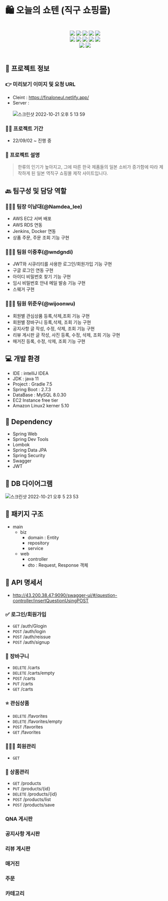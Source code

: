 # 🛍 오늘의 쇼텐 (직구 쇼핑몰)

<br>
<div align="center">
    <img src="https://img.shields.io/badge/IntelliJ IDEA-000000?style=for-the-badge&logo=IntelliJ IDEA&logoColor=white"/>
    <img src="https://img.shields.io/badge/Spring-6DB33F?style=for-the-badge&logo=Spring&logoColor=white"/>
    <img src="https://img.shields.io/badge/spring boot-6DB33F?style=for-the-badge&logo=spring boot&logoColor=white"/>
    <img src="https://img.shields.io/badge/spring security-6DB33F?style=for-the-badge&logo=spring security&logoColor=white"/>
    <img src="https://img.shields.io/badge/Swagger-85EA2D?style=for-the-badge&logo=Swagger&logoColor=white"/>
</div>
<div align="center">
    <img src="https://img.shields.io/badge/MySQL-4479A1?style=for-the-badge&logo=MySQL&logoColor=white"/>
    <img src="https://img.shields.io/badge/react-61DAFB?style=for-the-badge&logo=react&logoColor=black"/>
    <img src="https://img.shields.io/badge/html-E34F26?style=for-the-badge&logo=html5&logoColor=white"/>
    <img src="https://img.shields.io/badge/css-1572B6?style=for-the-badge&logo=css3&logoColor=white"/>
    <img src="https://img.shields.io/badge/bootstrap-7952B3?style=for-the-badge&logo=bootstrap&logoColor=white"/>
</div>
<div align="center">
    <img src="https://img.shields.io/badge/github-181717?style=for-the-badge&logo=github&logoColor=white"/>
    <img src="https://img.shields.io/badge/aws-232F3E?style=for-the-badge&logo=aws&logoColor=white"/>
</div> 

<br>



## 💁 프로젝트 정보

### 👉 미리보기 이미지 및 요청 URL  
- Cleint : https://finaloneul.netlify.app/
- Server : 
<br><br>
![스크린샷 2022-10-21 오후 5 13 59](https://user-images.githubusercontent.com/57162810/197147285-04d0e8d4-715e-4237-bc98-1e3536765237.png)

### 🏋️‍♀️ 프로젝트 기간
- 22/09/02 ~ 진행 중
### 💬 프로젝트 설명
> 한류의 인기가 높아지고, 그에 따른 한국 제품들의 일본 소비가 증가함에 따라 제작하게 된 일본 역직구 쇼핑몰 제작 사이트입니다.


## 🔙 팀구성 및 담당 역할
### 🧑🏻‍💻 팀장 이남대(@Namdea_lee)
- AWS EC2 서버 배포
- AWS RDS 연동
- Jenkins, Docker 연동
- 상품 주문, 주문 조회 기능 구현
### 🧑🏻‍💻 팀원 이중후(@wndgndi)
- JWT와 시큐리티를 사용한 로그인/회원가입 기능 구현
- 구글 로그인 연동 구현
- 아이디 비밀번호 찾기 기능 구현
- 임시 비밀번호 안내 메일 발송 기능 구현
- 스웨거 구현
### 👩🏻‍💻 팀원 위준우(@wijoonwu)
- 회원별 관심상품 등록,삭제,조회 기능 구현
- 회원별 장바구니 등록,삭제, 조회 기능 구현
- 공지사항 글 작성, 수정, 삭제, 조회 기능 구현 
- 리뷰 게시판 글 작성, 사진 등록, 수정, 삭제, 조회 기능 구현
- 매거진 등록, 수정, 삭제, 조회 기능 구현

## 💻 개발 환경
- IDE : intelliJ IDEA
- JDK : java 11
- Project : Gradle 7.5
- Spring Boot : 2.7.3
- DataBase : MySQL 8.0.30
- EC2 Instance free tier
- Amazon Linux2 kerner 5.10

## 🌱 Dependency
- Spring Web
- Spring Dev Tools
- Lombok
- Spring Data JPA
- Spring Security
- Swagger
- JWT


## 💾 DB 다이어그램
![스크린샷 2022-10-21 오후 5 23 53](https://user-images.githubusercontent.com/57162810/197149208-05de2f25-fcc4-4d45-8a17-fc9844e215a1.png)

## 🕋 패키지 구조 
- main
    - biz
        - domain : Entity
        - repository
        - service
    - web
        - controller
        - dto : Request, Response 객체

## 📡 API 명세서
- http://43.200.38.47:9090/swagger-ui/#/question-controller/insertQuestionUsingPOST
### ✅ 로그인/회원가입
- `GET` /auth/Glogin
- `POST` /auth/login
- `POST`  /auth/reissue
- `POST` /auth/signup
### 🧺 장바구니
- `DELETE` /carts
- `DELETE` /carts/empty
- `POST` /carts
- `PUT` /carts
- `GET` /carts
### ⭐️ 관심상품
- `DELETE` /favorites
- `DELETE` /favorites/empty
- `POST` /favorites
- `GET` /favorites
### 👩🏻‍🦱 회원관리
- `GET` 
### 🎁 상품관리
- `GET` /products
- `PUT` /products/{id}
- `DELETE` /products/{id}
- `POST` /products/list
- `POST` /products/save
### QNA 게시판
### 공지사항 게시판
### 리뷰 게시판
### 매거진
### 주문
### 카테고리
